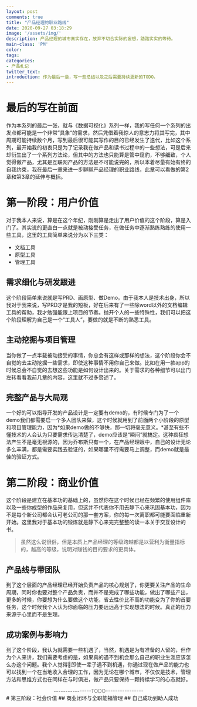 ```yaml
---
layout: post
comments: true
title: "产品经理的职业路线"
date: 2020-09-27 03:18:29
image: '/assets/img/'
description: 产品经理的城市真实存在，放弃不切合实际的妄想，踏踏实实的等待。
main-class: 'PM'
color:
tags:
categories:
- 产品札记
twitter_text:
introduction: 作为最后一章，写一些总结以及之后需要持续更新的TODO。
---
```

# 最后的写在前面
作为本系列的最后一张，就与《数据可视化》系列一样，我的写任何一个系列的出发点都可能是一个非常”具象“的需求，然后凭借着我惊人的意志力将其写完，其中周期可能持续数个月，写到最后很可能其写作的目的已经发生了迭代，比如这个系列，最开始我的初衷只是为了记录我在做产品和读书过程中的一些想法，可是后来却衍生出了一个系列方法论，但其中的方法也只能算是管中窥豹，不够细致，个人觉得做产品，尤其是互联网产品的方法是不可能说完的，所以本着尽量有始有终的自我约束，我在最后一章来进一步聊聊产品经理的职业路线，此章可以看做的第2章和第3章的延伸与概括。
# 第一阶段：用户价值
对于我本人来说，算是在这个年纪，刚刚算是走出了用户价值的这个阶段，算是入门了。其实说的更直白一点就是被动接受任务，在做任务中逐渐熟练熟练的使用一些工具，这里的工具简单来说分为以下三类：
* 文档工具
* 原型工具
* 管理工具
## 需求细化与研发跟进
这个阶段简单来说就是写PRD、画原型、做Demo。由于我本人是技术出身，所以我对于我来说，写PRD才是我的短板，好在后来有了一些除word以外的文档编辑工具的帮助，我才勉强能跟上项目的节奏。抛开个人的一些特殊性，我们可以把这个阶段理解为自己是一个“工具人”，要做的就是不断的熟悉工具。
## 主动挖掘与项目管理
当你做了一点半载被动接受的事情，你总会有这样或那样的想法，这个阶段你会不自觉的去主动挖掘一些需求，即使这种事情不用你自己来做。比如在用一款app的时候总会不自觉的去想这些功能是如何设计出来的。关于需求的各种细节可以出门左转看看我前几章的内容，这里就不过多赘述了。
## 完整产品与大局观
一个好的可以指导开发的产品设计是一定要有demo的，有时候专门为了一个demo我们都需要启一个多人团队来做，这个时候就用到了前面两个小阶段的原型和项目管理能力，因为*如果demo做的不够快，那一切将毫无意义。*甚至有些不懂技术的人会认为只要需求传达清楚了，demo应该是“瞬间”就搞定。这种疯狂想法产生不是毫无根源的，因为乔布斯只有一个，在产品经理眼中，自己的设计无论多么丰满，都是需要实践去验证的，如果哪里不行需要马上调整，而demo就是最佳的验证方式。
# 第二阶段：商业价值
这个阶段是建立在基本功的基础上的，虽然你在这个时候已经在频繁的使用组件库以及一些你成型的作品来复用，但这并不代表你不用去静下心来巩固基本功，因为不是每个新公司都会认可老公司的那一套方案，你的每一次离职都可能要面临重新开始。这里我对于基本功的锻炼就是静下心来完完整整的读一本关于交互设计的书。
> 虽然这么说很俗，但是本质上产品经理的等级跨越都是以营利为衡量指标的，越高的等级，说明对赚钱的目的要求的更具体。  

## 产品线与带团队
到了这个层面的产品经理已经开始负责产品的核心规划了，你更要关注产品的生命周期，同时你也要对整个产品负责，而并不是完成了哪些功能，做出了哪些产出，更多的时候，你要想为什么要做这个功能，省去性价比不高的功能变为了你的首要任务，这个时候我个人认为你面临的压力要远远高于实现想法的时候。真正的压力来源于心里而不是生理。
## 成功案例与影响力
到了这个阶段，我认为就需要一些机遇了，当然，机遇是为有准备的人留的，但作为个人来讲，我们需要考虑的是，如果真的遇不到机会那么自己的职业生涯应该怎么办这个问题。我个人觉得即使一辈子遇不到机遇，你通过现在做产品的能力也可以找到一个在当地收入合理的工作，因为无论在哪个城市，不仅仅是技术，管理方法和思维方式也在同样在与时俱进，做产品只要保持一颗持续学习的心态就好。
<div style="text-align:center;color:#777">----------------TODO----------------</div>
# 第三阶段：社会价值
## 商业闭环与全职能福管理
## 自己成功到助人成功
